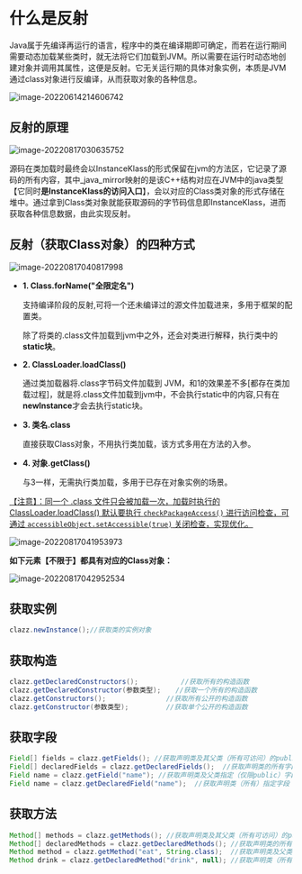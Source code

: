 # 什么是反射

Java属于先编译再运行的语言，程序中的类在编译期即可确定，而若在运行期间需要动态加载某些类时，就无法将它们加载到JVM。所以需要在运行时动态地创建对象并调用其属性，这便是反射。它无关运行期的具体对象实例，本质是JVM通过class对象进行反编译，从而获取对象的各种信息。

![image-20220614214606742](https://lizhuo-file.oss-cn-hangzhou.aliyuncs.com/img/image-20220614214606742.png)

## 反射的原理

![image-20220817030635752](https://lizhuo-file.oss-cn-hangzhou.aliyuncs.com/img/image-20220817030635752.png)

源码在类加载时最终会以InstanceKlass的形式保留在jvm的方法区，它记录了源码的所有内容，其中_java_mirror映射的是该C++结构对应在JVM中的java类型【它同时**是InstanceKlass的访问入口**】，会以对应的Class类对象的形式存储在堆中。通过拿到Class类对象就能获取源码的字节码信息即InstanceKlass，进而获取各种信息数据，由此实现反射。

## 反射（获取Class对象）的四种方式

![image-20220817040817998](https://lizhuo-file.oss-cn-hangzhou.aliyuncs.com/img/image-20220817040817998.png)

+ **1. Class.forName("全限定名")** 

  支持编译阶段的反射,可将一个还未编译过的源文件加载进来，多用于框架的配置类。

  除了将类的.class文件加载到jvm中之外，还会对类进行解释，执行类中的**static块**。

+ **2. ClassLoader.loadClass()**

  通过类加载器将.class字节码文件加载到 JVM，和1的效果差不多[都存在类加载过程]，就是将.class文件加载到jvm中，不会执行static中的内容,只有在**newInstance**才会去执行static块。

+ **3. 类名.class**

  直接获取Class对象，不用执行类加载，该方式多用在方法的入参。

+ **4. 对象.getClass()**

  与3一样，无需执行类加载，多用于已存在对象实例的场景。

<u>【注意】：同一个 .class 文件只会被加载一次，加载时执行的 ClassLoader.loadClass() 默认要执行 `checkPackageAccess()` 进行访问检查，可通过 `accessibleObject.setAccessible(true)` 关闭检查，实现优化。</u>

![image-20220817041953973](https://lizhuo-file.oss-cn-hangzhou.aliyuncs.com/img/image-20220817041953973.png)

**如下元素【不限于】都具有对应的Class对象：**

![image-20220817042952534](https://lizhuo-file.oss-cn-hangzhou.aliyuncs.com/img/image-20220817042952534.png)

## 获取实例

```java
clazz.newInstance();//获取类的实例对象
```

## 获取构造

```java
clazz.getDeclaredConstructors();　　　　    //获取所有的构造函数
clazz.getDeclaredConstructor(参数类型);　  //获取一个所有的构造函数
clazz.getConstructors();　　　　　　　　　//获取所有公开的构造函数
clazz.getConstructor(参数类型);　　　　　 //获取单个公开的构造函数
```

## 获取字段

```java
Field[] fields = clazz.getFields(); //获取声明类及其父类（所有可访问）的public字段
Field[] declaredFields = clazz.getDeclaredFields();  //获取声明类的所有字段
Field name = clazz.getField("name"); //获取声明类及父类指定（仅限public）字段 
Field name = clazz.getDeclaredField("name");  //获取声明类（所有）指定字段 
```

## 获取方法

```java
Method[] methods = clazz.getMethods(); //获取声明类及其父类（所有可访问）的public方法
Method[] declaredMethods = clazz.getDeclaredMethods(); //获取声明类的所有字段
Method method = clazz.getMethod("eat", String.class);  //获取声明类及父类指定（public）字段【方法名，参数Class类】  
Method drink = clazz.getDeclaredMethod("drink", null); //获取声明类（所有）指定字段
```

































